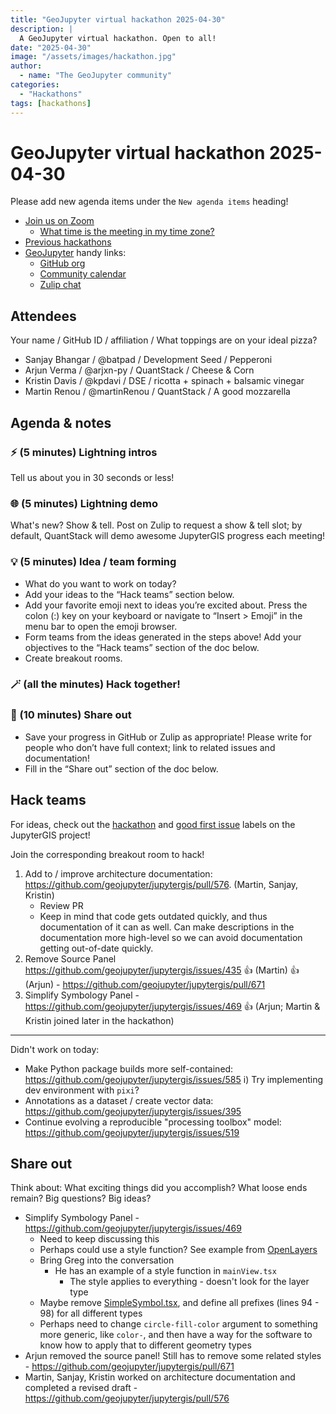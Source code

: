 ```yaml
---
title: "GeoJupyter virtual hackathon 2025-04-30"
description: |
  A GeoJupyter virtual hackathon. Open to all!
date: "2025-04-30"
image: "/assets/images/hackathon.jpg"
author:
  - name: "The GeoJupyter community"
categories:
  - "Hackathons"
tags: [hackathons]
---
```


# GeoJupyter virtual hackathon 2025-04-30

Please add new agenda items under the `New agenda items` heading!

- [Join us on Zoom](https://berkeley.zoom.us/j/92451699568)
  - [What time is the meeting in my time zone?](https://dateful.com/convert/utc?t=3pm)
- [Previous hackathons](https://geojupyter.org/blog/#category=Hackathons)
- [GeoJupyter](https://geojupyter.org) handy links:
  - [GitHub org](https://github.com/geojupyter)
  - [Community calendar](https://geojupyter.org/calendar.html)
  - [Zulip chat](https://jupyter.zulipchat.com/#narrow/channel/471314-geojupyter)


## Attendees

Your name / GitHub ID / affiliation / What toppings are on your ideal pizza?

* Sanjay Bhangar / @batpad / Development Seed / Pepperoni
* Arjun Verma / @arjxn-py / QuantStack / Cheese & Corn
* Kristin Davis / @kpdavi / DSE / ricotta + spinach + balsamic vinegar
* Martin Renou / @martinRenou / QuantStack / A good mozzarella


## Agenda & notes

### ⚡ (5 minutes) Lightning intros

Tell us about you in 30 seconds or less!


### 🌐 (5 minutes) Lightning demo

What's new? Show & tell.
Post on Zulip to request a show & tell slot; by default, QuantStack will demo awesome
JupyterGIS progress each meeting!


### 💡 (5 minutes) Idea / team forming

* What do you want to work on today?
* Add your ideas to the “Hack teams” section below.
* Add your favorite emoji next to ideas you’re excited about. Press the colon (:) key on your keyboard or navigate to “Insert > Emoji” in the menu bar to open the emoji browser.
* Form teams from the ideas generated in the steps above! Add your objectives to the “Hack teams” section of the doc below.
* Create breakout rooms.


### 🪄 (all the minutes) Hack together!

### 💬 (10 minutes) Share out

* Save your progress in GitHub or Zulip as appropriate!
  Please write for people who don’t have full context; link to related issues and documentation!
* Fill in the “Share out” section of the doc below.


## Hack teams

For ideas, check out the [hackathon](https://github.com/geojupyter/jupytergis/labels/hackathon) and [good first issue](https://github.com/geojupyter/jupytergis/labels/good%20first%20issue) labels on the JupyterGIS project!

Join the corresponding breakout room to hack!

1. Add to / improve architecture documentation: https://github.com/geojupyter/jupytergis/pull/576. (Martin, Sanjay, Kristin)
    * Review PR
    * Keep in mind that code gets outdated quickly, and thus documentation of it can as well. Can make descriptions in the documentation more high-level so we can avoid documentation getting out-of-date quickly.
2. Remove Source Panel https://github.com/geojupyter/jupytergis/issues/435 :+1: (Martin) :+1: (Arjun) - https://github.com/geojupyter/jupytergis/pull/671
3. Simplify Symbology Panel - https://github.com/geojupyter/jupytergis/issues/469 :+1: (Arjun; Martin & Kristin joined later in the hackathon)


---
Didn't work on today:

* Make Python package builds more self-contained: https://github.com/geojupyter/jupytergis/issues/585
    i) Try implementing dev environment with `pixi`?
* Annotations as a dataset / create vector data: https://github.com/geojupyter/jupytergis/issues/395
* Continue evolving a reproducible "processing toolbox" model: https://github.com/geojupyter/jupytergis/issues/519



## Share out

Think about:
What exciting things did you accomplish?
What loose ends remain?
Big questions? Big ideas?

* Simplify Symbology Panel - https://github.com/geojupyter/jupytergis/issues/469
    * Need to keep discussing this
    * Perhaps could use a style function? See example from [OpenLayers](https://openlayers.org/en/latest/examples/geojson.html)
    * Bring Greg into the conversation
        * He has an example of a style function in `mainView.tsx`
            * The style applies to everything - doesn't look for the layer type
    * Maybe remove [SimpleSymbol.tsx](https://github.com/geojupyter/jupytergis/blob/2669fad2d0c088a9718a360b267586935a65f862/packages/base/src/dialogs/symbology/vector_layer/types/SimpleSymbol.tsx), and define all prefixes (lines 94 - 98) for all different types
    * Perhaps need to change `circle-fill-color` argument to something more generic, like `color-`, and then have a way for the software to know how to apply that to different geometry types
* Arjun removed the source panel! Still has to remove some related styles - https://github.com/geojupyter/jupytergis/pull/671
* Martin, Sanjay, Kristin worked on architecture documentation and completed a revised draft - https://github.com/geojupyter/jupytergis/pull/576
